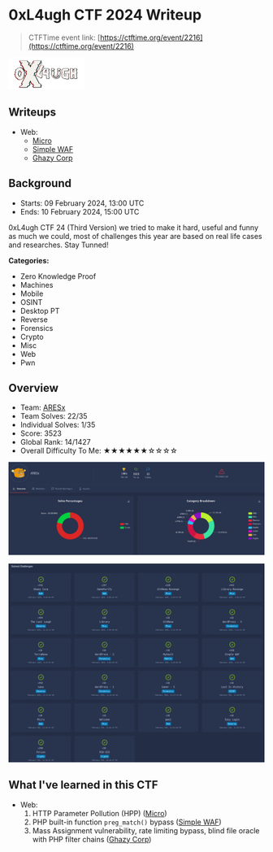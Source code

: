 # 0xL4ugh CTF 2024 Writeup

> CTFTime event link: [https://ctftime.org/event/2216](https://ctftime.org/event/2216)

![](https://raw.githubusercontent.com/siunam321/CTF-Writeups/main/0xL4ugh-CTF-2024/images/banner.png)

## Writeups

- Web:
    - [Micro](https://siunam321.github.io/ctf/0xL4ugh-CTF-2024/Web/Micro/)
    - [Simple WAF](https://siunam321.github.io/ctf/0xL4ugh-CTF-2024/Web/Simple-WAF/)
    - [Ghazy Corp](https://siunam321.github.io/ctf/0xL4ugh-CTF-2024/Web/Ghazy-Corp/)

## Background

- Starts: 09 February 2024, 13:00 UTC
- Ends: 10 February 2024, 15:00 UTC

0xL4ugh CTF 24 (Third Version) we tried to make it hard, useful and funny as much we could, most of challenges this year are based on real life cases and researches.
Stay Tunned!

**Categories:**

- Zero Knowledge Proof
- Machines
- Mobile
- OSINT
- Desktop PT
- Reverse
- Forensics
- Crypto
- Misc
- Web
- Pwn

## Overview

- Team: [ARESx](https://ctftime.org/team/128734)
- Team Solves: 22/35
- Individual Solves: 1/35
- Score: 3523
- Global Rank: 14/1427
- Overall Difficulty To Me: ★★★★★★☆☆☆☆

![](https://raw.githubusercontent.com/siunam321/CTF-Writeups/main/0xL4ugh-CTF-2024/images/score.png)

![](https://raw.githubusercontent.com/siunam321/CTF-Writeups/main/0xL4ugh-CTF-2024/images/solves.png)

## What I've learned in this CTF

- Web:
    1. HTTP Parameter Pollution (HPP) ([Micro](https://siunam321.github.io/ctf/0xL4ugh-CTF-2024/Web/Micro/))
    2. PHP built-in function `preg_match()` bypass ([Simple WAF](https://siunam321.github.io/ctf/0xL4ugh-CTF-2024/Web/Simple-WAF/))
    3. Mass Assignment vulnerability, rate limiting bypass, blind file oracle with PHP filter chains ([Ghazy Corp](https://siunam321.github.io/ctf/0xL4ugh-CTF-2024/Web/Ghazy-Corp/))